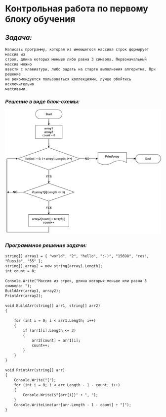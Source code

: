 # Контрольная работа по первому блоку обучения

## ***Задача:***

    Написать программу, которая из имеющегося массива строк формирует массив из
    строк, длина которых меньше либо равна 3 символа. Первоначальный массив можно
    ввести с клавиатуры, либо задать на старте выполнения алгоритма. При решение
    не рекомендуется пользоваться коллекциями, лучше обойтись исключительно
    массивами.

### ***Решение в виде блок-схемы:***

!["Блок-схема"](Diagram.png)


### ***Программное решение задачи:***

    string[] array1 = { "world", "2", "hello", ":-)", "15698", "res", "Russia", "55" };
    string[] array2 = new string[array1.Length];
    int count = 0;

    Console.Write("Массив из строк, длина которых меньше или равна 3 символа: ");
    BuildArr(array1, array2);
    PrintArr(array2);

    void BuildArr(string[] arr1, string[] arr2)
    {

        for (int i = 0; i < arr1.Length; i++)
        {
            if (arr1[i].Length <= 3)
            {
                arr2[count] = arr1[i];
                count++;
            }
        }
    }

    void PrintArr(string[] arr)
    {
        Console.Write("[");
        for (int i = 0; i < arr.Length - 1 - count; i++)
        {
            Console.Write($"{arr[i]}" + ", ");
        }
        Console.WriteLine(arr[arr.Length - 1 - count] + "]");
    }
